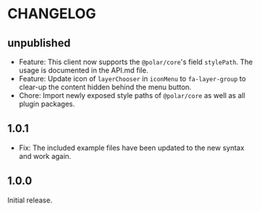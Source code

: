 # CHANGELOG

## unpublished

- Feature: This client now supports the `@polar/core`'s field `stylePath`. The usage is documented in the API.md file.
- Feature: Update icon of `layerChooser` in `iconMenu` to `fa-layer-group` to clear-up the content hidden behind the menu button.
- Chore: Import newly exposed style paths of `@polar/core` as well as all plugin packages.

## 1.0.1

- Fix: The included example files have been updated to the new syntax and work again.

## 1.0.0

Initial release.
